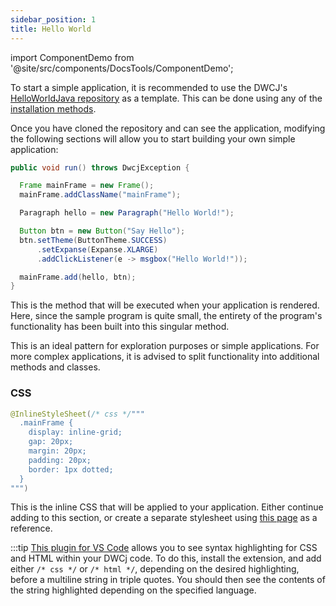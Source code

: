 ```yaml
---
sidebar_position: 1
title: Hello World
---
```


import ComponentDemo from '@site/src/components/DocsTools/ComponentDemo';


To start a simple application, it is recommended to use the DWCJ's [HelloWorldJava repository](https://github.com/DwcJava/HelloWorldJava) as a template. This can be done using any of the [installation methods](../../installation/installation.md).

<ComponentDemo 
path='https://eu.bbx.kitchen/webapp/controlsamples/HelloWorldJava' 
javaE='https://raw.githubusercontent.com/DwcJava/ControlSamples/main/src/main/java/demos/HelloWorldJava.java'
height='300px'
/>

Once you have cloned the repository and can see the application, modifying the following sections will allow you to start building your own simple application:

```java
public void run() throws DwcjException {

  Frame mainFrame = new Frame();
  mainFrame.addClassName("mainFrame");

  Paragraph hello = new Paragraph("Hello World!");

  Button btn = new Button("Say Hello");
  btn.setTheme(ButtonTheme.SUCCESS)
      .setExpanse(Expanse.XLARGE)
      .addClickListener(e -> msgbox("Hello World!"));

  mainFrame.add(hello, btn);
}
```

This is the method that will be executed when your application is rendered. Here, since the sample program is quite small, the entirety of the program's functionality has been built into this singular method. 


This is an ideal pattern for exploration purposes or simple applications. For more complex applications, it is advised to split functionality into additional methods and classes.

###  CSS

```java
@InlineStyleSheet(/* css */"""
  .mainFrame {
    display: inline-grid;
    gap: 20px;
    margin: 20px;
    padding: 20px;
    border: 1px dotted;
  }
""")
```

This is the inline CSS that will be applied to your application. Either continue adding to this section, or create a separate stylesheet using [this page](../../styling/getting_started.md) as a reference.

:::tip
[This plugin for VS Code](https://marketplace.visualstudio.com/items?itemName=BEU.vscode-java-html&ssr=false#overview) allows you to see syntax highlighting for CSS and HTML within your DWCj code. To do this, install the extension, and add either `/* css */` or `/* html */`, depending on the desired highlighting, before a multiline string in triple quotes. You should then see the contents of the string highlighted depending on the specified language.
